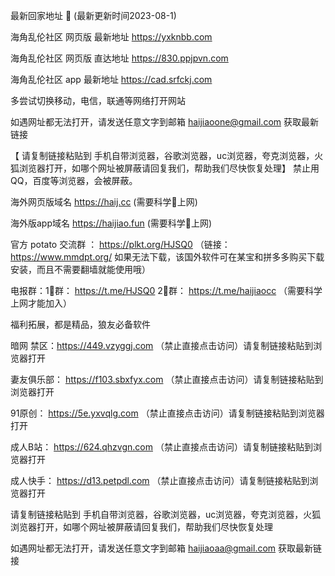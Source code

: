  最新回家地址 👋 (最新更新时间2023-08-1)

海角乱伦社区 网页版 最新地址  https://yxknbb.com 

海角乱伦社区 网页版 直达地址  https://830.ppjpvn.com

海角乱伦社区 app 最新地址 https://cad.srfckj.com

多尝试切换移动，电信，联通等网络打开网站

如遇网址都无法打开，请发送任意文字到邮箱  haijiaoone@gmail.com  获取最新链接

【 请复制链接粘贴到 手机自带浏览器，谷歌浏览器，uc浏览器，夸克浏览器，火狐浏览器打开，如哪个网址被屏蔽请回复我们，帮助我们尽快恢复处理】
禁止用QQ，百度等浏览器，会被屏蔽。

海外网页版域名  https://haij.cc   (需要科学🔬上网)

海外版app域名  https://haijiao.fun  (需要科学🔬上网)

官方 potato 交流群  ： https://plkt.org/HJSQ0  （链接：https://www.mmdpt.org/ 如果无法下载，该国外软件可在某宝和拼多多购买下载安装，而且不需要翻墙就能使用哦）

电报群：1⃣️群：  https://t.me/HJSQ0    2⃣️群： https://t.me/haijiaocc  （需要科学上网才能加入）


福利拓展，都是精品，狼友必备软件

暗网 禁区：https://449.vzyggj.com （禁止直接点击访问）请复制链接粘贴到浏览器打开

妻友俱乐部： https://f103.sbxfyx.com （禁止直接点击访问）请复制链接粘贴到浏览器打开

91原创：   https://5e.yxvqlg.com （禁止直接点击访问）请复制链接粘贴到浏览器打开

成人B站：  https://624.qhzvgn.com （禁止直接点击访问）请复制链接粘贴到浏览器打开

成人快手： https://d13.petpdl.com （禁止直接点击访问）请复制链接粘贴到浏览器打开

请复制链接粘贴到 手机自带浏览器，谷歌浏览器，uc浏览器，夸克浏览器，火狐浏览器打开，如哪个网址被屏蔽请回复我们，帮助我们尽快恢复处理

如遇网址都无法打开，请发送任意文字到邮箱   haijiaoaa@gmail.com   获取最新链接
